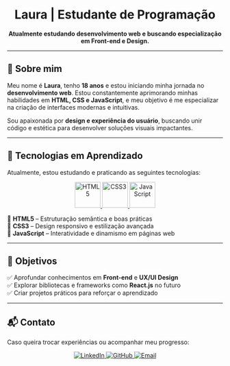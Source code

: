 <h1 align="center">Laura | Estudante de Programação</h1>

<p align="center">
  <b>Atualmente estudando desenvolvimento web e buscando especialização em Front-end e Design.</b>
</p>

---

## 📌 Sobre mim  

Meu nome é **Laura**, tenho **18 anos** e estou iniciando minha jornada no **desenvolvimento web**. Estou constantemente aprimorando minhas habilidades em **HTML, CSS e JavaScript**, e meu objetivo é me especializar na criação de interfaces modernas e intuitivas.  

Sou apaixonada por **design e experiência do usuário**, buscando unir código e estética para desenvolver soluções visuais impactantes.  

---

## 🚀 Tecnologias em Aprendizado  

Atualmente, estou estudando e praticando as seguintes tecnologias:  

<div align="center">
  <a href="https://developer.mozilla.org/pt-BR/docs/Web/HTML" target="_blank">
    <img src="https://cdn.jsdelivr.net/gh/devicons/devicon/icons/html5/html5-original.svg" width="60" height="60" alt="HTML5"/>
  </a>
  <a href="https://developer.mozilla.org/pt-BR/docs/Web/CSS" target="_blank">
    <img src="https://cdn.jsdelivr.net/gh/devicons/devicon/icons/css3/css3-original.svg" width="60" height="60" alt="CSS3"/>
  </a>
  <a href="https://developer.mozilla.org/pt-BR/docs/Web/JavaScript" target="_blank">
    <img src="https://cdn.jsdelivr.net/gh/devicons/devicon/icons/javascript/javascript-original.svg" width="60" height="60" alt="JavaScript"/>
  </a>
</div>

🔹 **HTML5** – Estruturação semântica e boas práticas  
🔹 **CSS3** – Design responsivo e estilização avançada  
🔹 **JavaScript** – Interatividade e dinamismo em páginas web  

---

## 🎯 Objetivos  

✅ Aprofundar conhecimentos em **Front-end** e **UX/UI Design**  
✅ Explorar bibliotecas e frameworks como **React.js** no futuro  
✅ Criar projetos práticos para reforçar o aprendizado  

---

## 📬 Contato  

Caso queira trocar experiências ou acompanhar meu progresso:  

<p align="center">
  <a href="https://linkedin.com/in/SEU_LINKEDIN" target="_blank">
    <img src="https://img.shields.io/badge/LinkedIn-0A66C2?style=for-the-badge&logo=linkedin&logoColor=white" alt="LinkedIn"/>
  </a>
  <a href="https://github.com/SEU_GITHUB" target="_blank">
    <img src="https://img.shields.io/badge/GitHub-181717?style=for-the-badge&logo=github&logoColor=white" alt="GitHub"/>
  </a>
  <a href="mailto:SEU_EMAIL">
    <img src="https://img.shields.io/badge/Email-D14836?style=for-the-badge&logo=gmail&logoColor=white" alt="Email"/>
  </a>
</p>
